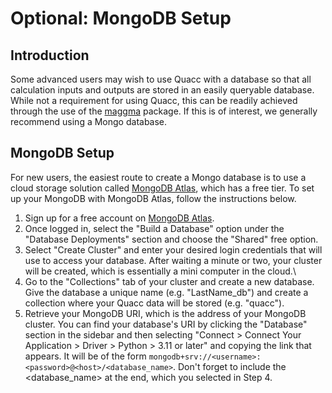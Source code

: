 # Optional: MongoDB Setup

## Introduction

Some advanced users may wish to use Quacc with a database so that all calculation inputs and outputs are stored in an easily queryable database. While not a requirement for using Quacc, this can be readily achieved through the use of the [maggma](https://github.com/materialsproject/maggma) package. If this is of interest, we generally recommend using a Mongo database.

## MongoDB Setup

For new users, the easiest route to create a Mongo database is to use a cloud storage solution called [MongoDB Atlas](https://www.mongodb.com/atlas), which has a free tier. To set up your MongoDB with MongoDB Atlas, follow the instructions below.

1. Sign up for a free account on [MongoDB Atlas](https://www.mongodb.com/atlas).
2. Once logged in, select the "Build a Database" option under the "Database Deployments" section and choose the "Shared" free option.
3. Select "Create Cluster" and enter your desired login credentials that will use to access your database. After waiting a minute or two, your cluster will be created, which is essentially a mini computer in the cloud.\
4. Go to the "Collections" tab of your cluster and create a new database. Give the database a unique name (e.g. "LastName_db") and create a collection where your Quacc data will be stored (e.g. "quacc").
5. Retrieve your MongoDB URI, which is the address of your MongoDB cluster. You can find your database's URI by clicking the "Database" section in the sidebar and then selecting "Connect > Connect Your Application > Driver > Python > 3.11 or later" and copying the link that appears. It will be of the form `mongodb+srv://<username>:<password>@<host>/<database_name>`. Don't forget to include the <database_name> at the end, which you selected in Step 4.